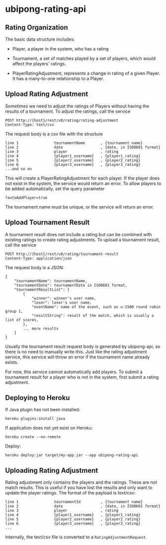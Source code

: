 # ubipong-rating-api

## Rating Organization

The basic data structure includes:

- Player, a player in the system, who has a rating

- Tournament, a set of matches played by a set of players, which would affect
the players' ratings.

- PlayerRatingAdjustment, represents a change in rating of a given Player. It
has a many-to-one relationship to a Player.

## Upload Rating Adjustment

Sometimes we need to adjust the ratings of Players without having the results
of a tournament.  To adjust the ratings, call the service

    POST http://{host}/rest/v0/rating/rating-adjustment
    Content-Type: text/csv

The request body is a csv file with the structure

    line 1                tournamentName       , {tournament name}
    line 2                date                 , {date, in ISO8601 format}
    line 3                player               , rating
    line 4                {player1_username}   , {player1_rating}
    line 5                {player2_username}   , {player2_rating}
    line 6                {player3_username}   , {player3_rating}
    ...and so on

This will create a PlayerRatingAdjustment for each player.  If the player
does not exist in the system, the service would return an error.  To allow
players to be added automatically, set the query parameter

    ?autoAddPlayer=true

The tournament name must be unique, or the service will return an error.

## Upload Tournament Result

A tournament result does not include a rating but can be combined with existing
ratings to create rating adjustments. To upload a tournament result, call the
service

    POST http://{host}/rest/v0/rating/tournament-result
    Content-Type: application/json

The request body is a JSON:

    {
        "tournamentName": tournamentName,
        "tournamentDate": tournamentDate in ISO8601 format,
        "tournamentResultList": [
            {
                "winner": winner's user name,
                "loser": loser's user name,
                "eventName": name of the event, such as u-1500 round robin group 1,
                "resultString": result of the match, which is usually a list of scores,
            },
            ... more results
        ]
    }

Usually the tournament result request body is generated by ubipong-api, so there
is no need to manually write this.  Just like the rating adjustment service, this
service will throw an error if the tournament name already exists.

For now, this service cannot automatically add players.  To submit a tournament 
result for a player who is not in the system, first submit a rating adjustment.

## Deploying to Heroku

If Java plugin has not been installed:

    heroku plugins:install java

If application does not yet exist on Heroku:

    heroku create --no-remote

Deploy:

    heroku deploy:jar target/my-app.jar --app ubipong-rating-api


## Uploading Rating Adjustment

Rating adjustment only contains the players and the ratings.  These are not match results.  This is useful if you
have lost the results and only want to update the player ratings.  The format of the payload is text/csv:

    line 1                tournamentId         , {tournament name}
    line 2                date                 , {date, in ISO8601 format}
    line 3                player               , rating
    line 4                {player1_username}   , {player1_rating}
    line 5                {player2_username}   , {player2_rating}
    line 6                {player3_username}   , {player3_rating}
    ...
Internally, the text/csv file is converted to a `RatingAdjustmentRequest`.

